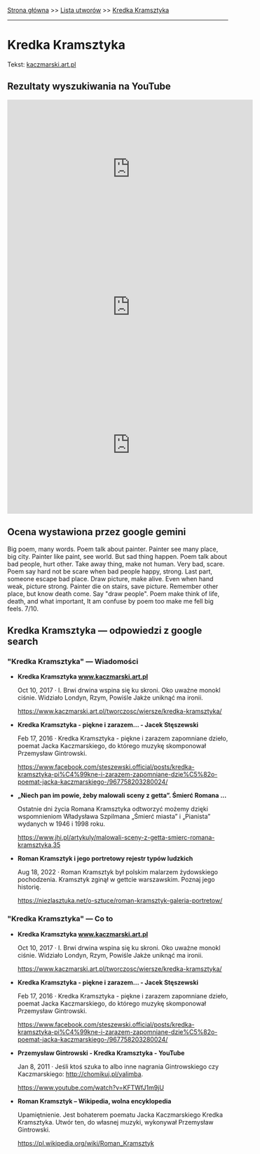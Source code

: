 [Strona główna](../index.md) >> [Lista utworów](../list.md) >> [Kredka Kramsztyka](229.md)

---

# Kredka Kramsztyka

Tekst: [kaczmarski.art.pl](https://www.kaczmarski.art.pl/tworczosc/wiersze/kredka-kramsztyka/)

## Rezultaty wyszukiwania na YouTube

<iframe width="560" height="315" src="https://www.youtube.com/embed/KFTWfJ1m9jU?si=IdontcarewhotheIRSsendsImnotpayingtaxes" title="YouTube video player" frameborder="0" allow="accelerometer; autoplay; clipboard-write; encrypted-media; gyroscope; picture-in-picture; web-share" referrerpolicy="strict-origin-when-cross-origin" allowfullscreen></iframe>

<iframe width="560" height="315" src="https://www.youtube.com/embed/GhDROjkC3NE?si=IdontcarewhotheIRSsendsImnotpayingtaxes" title="YouTube video player" frameborder="0" allow="accelerometer; autoplay; clipboard-write; encrypted-media; gyroscope; picture-in-picture; web-share" referrerpolicy="strict-origin-when-cross-origin" allowfullscreen></iframe>

<iframe width="560" height="315" src="https://www.youtube.com/embed/zewlKf0kC68?si=IdontcarewhotheIRSsendsImnotpayingtaxes" title="YouTube video player" frameborder="0" allow="accelerometer; autoplay; clipboard-write; encrypted-media; gyroscope; picture-in-picture; web-share" referrerpolicy="strict-origin-when-cross-origin" allowfullscreen></iframe>

## Ocena wystawiona przez google gemini

Big poem, many words. Poem talk about painter. Painter see many place, big city. Painter like paint, see world. But sad thing happen. Poem talk about bad people, hurt other. Take away thing, make not human. Very bad, scare. Poem say hard not be scare when bad people happy, strong. Last part, someone escape bad place. Draw picture, make alive. Even when hand weak, picture strong. Painter die on stairs, save picture. Remember other place, but know death come. Say "draw people". Poem make think of life, death, and what important, It am confuse by poem too make me fell big feels. 7/10.


## Kredka Kramsztyka — odpowiedzi z google search

### "Kredka Kramsztyka" — Wiadomości

- **Kredka Kramsztyka www.kaczmarski.art.pl**

    Oct 10, 2017  ·  I. Brwi drwina wspina się ku skroni. Oko uważne monokl ciśnie. Widziało Londyn, Rzym, Powiśle Jakże uniknąć ma ironii. 

   <https://www.kaczmarski.art.pl/tworczosc/wiersze/kredka-kramsztyka/>
- **Kredka Kramsztyka - piękne i zarazem... - Jacek Stęszewski**

    Feb 17, 2016  ·  Kredka Kramsztyka - piękne i zarazem zapomniane dzieło, poemat Jacka Kaczmarskiego, do którego muzykę skomponował Przemysław Gintrowski. 

   <https://www.facebook.com/steszewski.official/posts/kredka-kramsztyka-pi%C4%99kne-i-zarazem-zapomniane-dzie%C5%82o-poemat-jacka-kaczmarskiego-/967758203280024/>
- **„Niech pan im powie, żeby malowali sceny z getta”. Śmierć Romana ...**

    Ostatnie dni życia Romana Kramsztyka odtworzyć możemy dzięki wspomnieniom Władysława Szpilmana „Śmierć miasta” i „Pianista” wydanych w 1946 i 1998 roku. 

   <https://www.jhi.pl/artykuly/malowali-sceny-z-getta-smierc-romana-kramsztyka,35>
- **Roman Kramsztyk i jego portretowy rejestr typów ludzkich**

    Aug 18, 2022  ·  Roman Kramsztyk był polskim malarzem żydowskiego pochodzenia. Kramsztyk zginął w gettcie warszawskim. Poznaj jego historię. 

   <https://niezlasztuka.net/o-sztuce/roman-kramsztyk-galeria-portretow/>

### "Kredka Kramsztyka" — Co to

- **Kredka Kramsztyka www.kaczmarski.art.pl**

    Oct 10, 2017  ·  I. Brwi drwina wspina się ku skroni. Oko uważne monokl ciśnie. Widziało Londyn, Rzym, Powiśle Jakże uniknąć ma ironii. 

   <https://www.kaczmarski.art.pl/tworczosc/wiersze/kredka-kramsztyka/>
- **Kredka Kramsztyka - piękne i zarazem... - Jacek Stęszewski**

    Feb 17, 2016  ·  Kredka Kramsztyka - piękne i zarazem zapomniane dzieło, poemat Jacka Kaczmarskiego, do którego muzykę skomponował Przemysław Gintrowski. 

   <https://www.facebook.com/steszewski.official/posts/kredka-kramsztyka-pi%C4%99kne-i-zarazem-zapomniane-dzie%C5%82o-poemat-jacka-kaczmarskiego-/967758203280024/>
- **Przemysław Gintrowski - Kredka Kramsztyka - YouTube**

    Jan 8, 2011  ·  Jeśli ktoś szuka to albo inne nagrania Gintrowskiego czy Kaczmarskiego: http://chomikuj.pl/yalimba. 

   <https://www.youtube.com/watch?v=KFTWfJ1m9jU>
- **Roman Kramsztyk – Wikipedia, wolna encyklopedia**

    Upamiętnienie. Jest bohaterem poematu Jacka Kaczmarskiego Kredka Kramsztyka. Utwór ten, do własnej muzyki, wykonywał Przemysław Gintrowski. 

   <https://pl.wikipedia.org/wiki/Roman_Kramsztyk>


